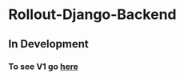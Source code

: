 # Rollout-Django-Backend
## In Development

### To see V1 go [here](https://github.com/tylerghilliard94/front-end-capstone-roll-out)
